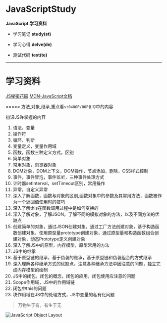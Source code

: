 # JavaScriptStudy
**JavaScript 学习资料**

- 学习笔记  **study(st)**

- 学习心得  **delve(de)**

- 测试代码  **test(te)**

---
学习资料
=====
[JS秘密花园](http://bonsaiden.github.io/JavaScript-Garden/zh/)
[MDN-JavaScript文档](https://developer.mozilla.org/zh-CN/docs/Web/JavaScript/Guide)      

=====
方法,对象,继承,重点看`st04OOP/OOP复习`中的内容

初识JS许掌握的内容
1. 语法，变量
2. 操作符
3. 循环、判断
4. 变量定义，变量作用域
5. 函数，函数三种定义方式，区别
6. 简单对象
7. 常用对象，浏览器对象
8. DOM对象，DOM上下文，DOM操作，节点添加，删除，CSS样式控制
9. 事件，事件冒泡，事件监听，三种事件处理方式
10. 计时器setInterval，setTimeout区别，常用操作
11. 异常，自定义异常
12. 深入了解函数，函数与对象的区别,函数对象中的参数及其常用方法，函数被作为一个返回值使用时的技巧
13. 深入了解this在函数调用过程中是如何变换的
14. 深入了解对象，了解JSON，了解不同的模拟对象的方法，以及不同方法的优缺点
15. 创建简单的对象，通过JSON创建对象，通过工厂方法创建对象，基于构造函数创建对象，使用原型量prototype创建对象，通过原型量和构造函数组合创建对象，动态Prototype定义创建对象
16. 深入了解JS中的原型，内存模型，原型常用的方法
17. JS中的继承
18. 基于原型链的继承，基于伪装的继承，基于原型链和伪装组合的方式继承
19. 深入理解各种继承方式的优缺点，注意各种继承方法中因注意的问题，独立完成内存模型的绘制
20. JS中的闭包，闭包的概念，闭包的应用，闭包使用应注意的问题
21. Scope作用域，JS中的作用域链
22. 闭包中this的问题
23. 块作用域在JS中的处理方式，JS中变量的私有化问题


> 万物生于有，有生于无     

![JavaScript Object Layout](https://raw.githubusercontent.com/meekzhou/JavaScriptStudy-jikexueyuan/master/Document/JavaScript%20Object%20Layout.jpg)


